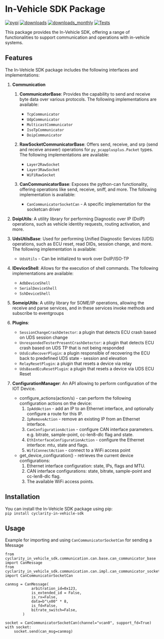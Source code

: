 # In-Vehicle SDK Package  

[![pypi](https://img.shields.io/pypi/v/cyclarity-in-vehicle-sdk)](https://pypi.org/project/cyclarity-in-vehicle-sdk/)
[![downloads](https://static.pepy.tech/badge/cyclarity-in-vehicle-sdk)](https://pepy.tech/projects/cyclarity-in-vehicle-sdk)
[![downloads_monthly](https://static.pepy.tech/badge/cyclarity-in-vehicle-sdk/month)](https://pepy.tech/projects/cyclarity-in-vehicle-sdk)
[![Tests](https://github.com/CYMOTIVE/cyclarity-in-vehicle-sdk/actions/workflows/ci.yml/badge.svg)](https://github.com/CYMOTIVE/cyclarity-in-vehicle-sdk/actions/workflows/ci.yml)

This package provides the In-Vehicle SDK, offering a range of functionalities to support communication and operations with in-vehicle systems.  
  
## Features  
  
The In-Vehicle SDK package includes the following interfaces and implementations:  

1. **Communication**
    1. **CommunicatorBase**: Provides the capability to send and receive byte data over various protocols. The following implementations are available:  
        * `TcpCommunicator`  
        * `UdpCommunicator`
        * `MulticastCommunicator`  
        * `IsoTpCommunicator`  
        * `DoipCommunicator`  
    
    2. **RawSocketCommunicatorBase**: Offers send, receive, and srp (send and receive answer) operations for `py_pcapplusplus.Packet` types. The following implementations are available:  
        * `Layer2RawSocket`  
        * `Layer3RawSocket`  
        * `WiFiRawSocket`
    
    3. **CanCommunicatorBase**: Exposes the python-can functionality, offering operations like send, receive, sniff, and more. The following implementation is available:  
        * `CanCommunicatorSocketCan` - A specific implementation for the socketcan driver  
  
2. **DoipUtils**: A utility library for performing Diagnostic over IP (DoIP) operations, such as vehicle identity requests, routing activation, and more.  
  
3. **UdsUtilsBase**: Used for performing Unified Diagnostic Services (UDS) operations, such as ECU reset, read DIDs, session change, and more. The following implementation is available:  
    * `UdsUtils` - Can be initialized to work over DoIP/ISO-TP  
  
4. **IDeviceShell**: Allows for the execution of shell commands. The following implementations are available:  
    * `AdbDeviceShell`  
    * `SerialDeviceShell`  
    * `SshDeviceShell`  

5. **SomeipUtils**: A utility library for SOME/IP operations, allowing the receive and parse services, and in these services invoke methods and subscribe to eventgroups

6. **Plugins**:
    * `SessionChangeCrashDetector`: a plugin that detects ECU crash based on UDS session change
    * `UnrespondedTesterPresentCrashDetector`: a plugin that detects ECU crash based on UDS TP that is not being responded
    * `UdsEcuRecoverPlugin`: a plugin responsible of recovering the ECU back to predefined UDS state - session and elevation
    * `RelayResetPlugin`: a plugin that resets a device via relay
    * `UdsBasedEcuResetPlugin`: a plugin that resets a device via UDS ECU Reset

7. **ConfigurationManager**: An API allowing to perform configuration of the IOT Device.
    * configure_actions(action/s) - can perform the following configuration actions on the device:
        1. `IpAddAction` - add an IP to an Ethernet interface, and optionally configure a route for this IP.
        2. `IpRemoveAction` - remove an existing IP from an Ethernet interface.
        3. `CanConfigurationAction` - configure CAN interface parameters. e.g. bitrate, sample-point, cc-len8-dlc flag and state.
        4. `EthInterfaceConfigurationAction` - configure the Ethernet interface: mtu, state and flags.
        5. `WifiConnectAction` - connect to a WiFi access point
    * get_device_configuration() - retrieves the current device configurations:
        1. Ethernet interface configuration: state, IPs, flags and MTU.
        2. CAN interface configurations: state, bitrate, sample-point and cc-len8-dlc flag.
        3. The available WiFi access points. 

## Installation  
  
You can install the In-Vehicle SDK package using pip:  
`pip install cyclarity-in-vehicle-sdk`

## Usage

Example for importing and using `CanCommunicatorSocketCan` for sending a Message
```
from cyclarity_in_vehicle_sdk.communication.can.base.can_communicator_base import CanMessage
from cyclarity_in_vehicle_sdk.communication.can.impl.can_communicator_socketcan import CanCommunicatorSocketCan

canmsg = CanMessage(
            arbitration_id=0x123,
            is_extended_id = False,
            is_rx=False,
            data=b"\x00" * 8,
            is_fd=False,
            bitrate_switch=False,
        )

socket = CanCommunicatorSocketCan(channel="vcan0", support_fd=True)
with socket:
    socket.send(can_msg=canmsg)
```